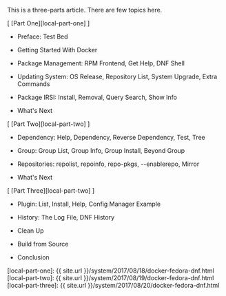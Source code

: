 This is a three-parts article.
There are few topics here.

[ [Part One][local-part-one] ]

*	Preface: Test Bed

*	Getting Started With Docker

*	Package Management: RPM Frontend, Get Help, DNF Shell

*	Updating System: OS Release, Repository List, System Upgrade, Extra Commands

*	Package IRSI: Install, Removal, Query Search, Show Info

*	What's Next

[ [Part Two][local-part-two] ]

*	Dependency: Help, Dependency, Reverse Dependency, Test, Tree

*	Group: Group List, Group Info, Group Install, Beyond Group

*	Repositories: repolist, repoinfo, repo-pkgs, --enablerepo, Mirror

*	What's Next

[ [Part Three][local-part-two] ]

*	Plugin: List, Install, Help, Config Manager Example

*	History: The Log File, DNF History

*	Clean Up

*	Build from Source

*	Conclusion

[//]: <> ( -- -- -- links below -- -- -- )

[local-part-one]:   {{ site.url }}/system/2017/08/18/docker-fedora-dnf.html
[local-part-two]:   {{ site.url }}/system/2017/08/19/docker-fedora-dnf.html
[local-part-three]: {{ site.url }}/system/2017/08/20/docker-fedora-dnf.html
